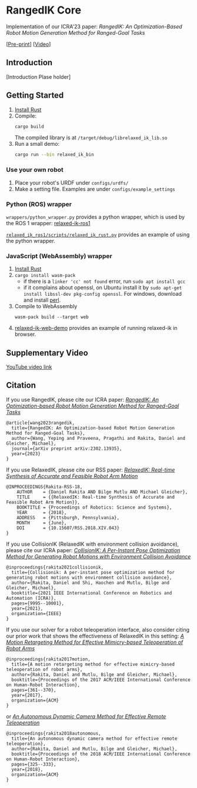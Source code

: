 # RangedIK Core

Implementation of our ICRA'23 paper: *RangedIK: An Optimization-Based Robot Motion Generation Method for Ranged-Goal Tasks*

[[Pre-print](https://arxiv.org/pdf/2302.13935.pdf)]  [[Video](https://www.youtube.com/watch?v=_QVAetYbpEY)] 

## Introduction
[Introduction Plase holder]

## Getting Started 

1. [Install Rust](https://www.rust-lang.org/learn/get-started)
2. Compile:
    ```bash
    cargo build
    ```
   The compiled library is at `/target/debug/librelaxed_ik_lib.so`
3. Run a small demo:
    ```bash
    cargo run --bin relaxed_ik_bin
    ```
### Use your own robot
1. Place your robot's URDF under `configs/urdfs/`
2. Make a setting file. Examples are under `configs/example_settings`

### Python (ROS) wrapper
`wrappers/python_wrapper.py` provides a python wrapper, which is used by the ROS 1 wrapper: [relaxed-ik-ros1](https://github.com/uwgraphics/relaxed_ik_ros1/tree/ranged-ik)

[`relaxed_ik_ros1/scripts/relaxed_ik_rust.py`](https://github.com/uwgraphics/relaxed_ik_ros1/blob/ranged-ik/scripts/relaxed_ik_rust.py) provides an example of using the python wrapper.

### JavaScript (WebAssembly) wrapper
1. [Install Rust](https://www.rust-lang.org/tools/install) 
2. `cargo install wasm-pack`
    * if there is a `linker 'cc' not found` error, run `sudo apt install gcc`
	* if it complains about openssl, on Ubuntu install it by `sudo apt-get install libssl-dev pkg-config openssl`. For windows, download and install [perl](https://strawberryperl.com/).
3. Compile to WebAssembly
    ```
    wasm-pack build --target web
    ```
4. [relaxed-ik-web-demo](https://github.com/yepw/relaxed-ik-web-demo) provides an example of running relaxed-ik in browser. 

## Supplementary Video

[YouTube video link](https://www.youtube.com/watch?v=_QVAetYbpEY)

## Citation

If you use RangedIK, please cite our ICRA paper: [*RangedIK: An Optimization-based Robot Motion Generation Method for Ranged-Goal Tasks*](https://arxiv.org/abs/2302.13935)
```
@article{wang2023rangedik,
  title={RangedIK: An Optimization-based Robot Motion Generation Method for Ranged-Goal Tasks},
  author={Wang, Yeping and Praveena, Pragathi and Rakita, Daniel and Gleicher, Michael},
  journal={arXiv preprint arXiv:2302.13935},
  year={2023}
}
```

If you use RelaxedIK, please cite our RSS paper: [*RelaxedIK: Real-time Synthesis of Accurate and Feasible Robot Arm Motion*](http://www.roboticsproceedings.org/rss14/p43.html)
```
@INPROCEEDINGS{Rakita-RSS-18, 
    AUTHOR    = {Daniel Rakita AND Bilge Mutlu AND Michael Gleicher}, 
    TITLE     = {{RelaxedIK: Real-time Synthesis of Accurate and Feasible Robot Arm Motion}}, 
    BOOKTITLE = {Proceedings of Robotics: Science and Systems}, 
    YEAR      = {2018}, 
    ADDRESS   = {Pittsburgh, Pennsylvania}, 
    MONTH     = {June}, 
    DOI       = {10.15607/RSS.2018.XIV.043} 
}
```

If you use CollisionIK (RelaxedIK with environment collision avoidance), please cite our ICRA paper: [*CollisionIK: A Per-Instant Pose Optimization Method for Generating Robot Motions with Environment Collision Avoidance*](https://arxiv.org/abs/2102.13187)
```
@inproceedings{rakita2021collisionik,
  title={Collisionik: A per-instant pose optimization method for generating robot motions with environment collision avoidance},
  author={Rakita, Daniel and Shi, Haochen and Mutlu, Bilge and Gleicher, Michael},
  booktitle={2021 IEEE International Conference on Robotics and Automation (ICRA)},
  pages={9995--10001},
  year={2021},
  organization={IEEE}
}
```

If you use our solver for a robot teleoperation interface, also consider citing our prior work that shows the effectiveness of RelaxedIK in this setting: [*A Motion Retargeting Method for Effective Mimicry-based Teleoperation of Robot Arms*](https://dl.acm.org/citation.cfm?id=3020254)
```
@inproceedings{rakita2017motion,
  title={A motion retargeting method for effective mimicry-based teleoperation of robot arms},
  author={Rakita, Daniel and Mutlu, Bilge and Gleicher, Michael},
  booktitle={Proceedings of the 2017 ACM/IEEE International Conference on Human-Robot Interaction},
  pages={361--370},
  year={2017},
  organization={ACM}
}
```

or [*An Autonomous Dynamic Camera Method for Effective Remote Teleoperation*](https://dl.acm.org/citation.cfm?id=3171221.3171279)
```
@inproceedings{rakita2018autonomous,
  title={An autonomous dynamic camera method for effective remote teleoperation},
  author={Rakita, Daniel and Mutlu, Bilge and Gleicher, Michael},
  booktitle={Proceedings of the 2018 ACM/IEEE International Conference on Human-Robot Interaction},
  pages={325--333},
  year={2018},
  organization={ACM}
}
```

